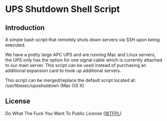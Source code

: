 # UPS Shutdown Shell Script

## Introduction

A simple bash script that remotely shuts down servers via SSH upon being executed.

We have a pretty large APC UPS and are running Mac and Linux servers, the UPS only has the option for one signal cable which is currently attached to our main server. This script can be used instead of purchasing an additional expansion card to hook up additional servers.

This script can be merged/replace the default script located at: /usr/libexec/upsshutdown (Mac OS X)

## License
Do What The Fuck You Want To Public License ([WTFPL](http://www.wtfpl.net/txt/copying/))
